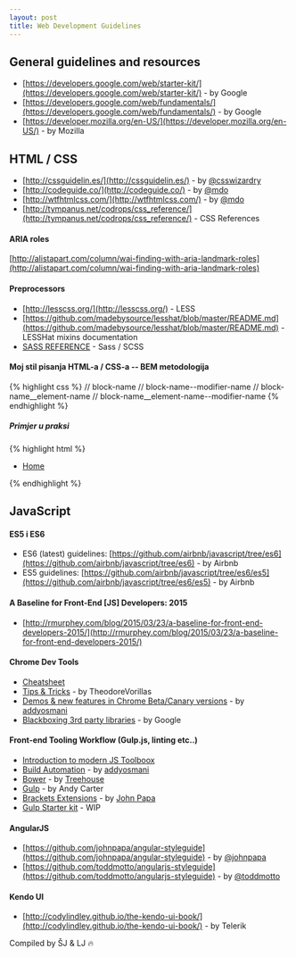 ```yaml
---
layout: post
title: Web Development Guidelines
---
```


## General guidelines and resources

* [https://developers.google.com/web/starter-kit/](https://developers.google.com/web/starter-kit/) - by Google
* [https://developers.google.com/web/fundamentals/](https://developers.google.com/web/fundamentals/) - by Google
* [https://developer.mozilla.org/en-US/](https://developer.mozilla.org/en-US/) - by Mozilla

## HTML / CSS

* [http://cssguidelin.es/](http://cssguidelin.es/) - by [@csswizardry](https://twitter.com/csswizardry)
* [http://codeguide.co/](http://codeguide.co/) - by [@mdo](https://twitter.com/mdo)
* [http://wtfhtmlcss.com/](http://wtfhtmlcss.com/) - by [@mdo](https://twitter.com/mdo)
* [http://tympanus.net/codrops/css_reference/](http://tympanus.net/codrops/css_reference/) - CSS References

#### ARIA roles
[http://alistapart.com/column/wai-finding-with-aria-landmark-roles](http://alistapart.com/column/wai-finding-with-aria-landmark-roles)

#### Preprocessors
* [http://lesscss.org/](http://lesscss.org/) - LESS
* [https://github.com/madebysource/lesshat/blob/master/README.md](https://github.com/madebysource/lesshat/blob/master/README.md) - LESSHat mixins documentation
* [SASS REFERENCE](http://sass-lang.com/documentation/file.SASS_REFERENCE.html) - Sass / SCSS

#### Moj stil pisanja HTML-a / CSS-a -- BEM metodologija

{% highlight css %}
// block-name
// block-name--modifier-name
// block-name__element-name
// block-name__element-name--modifier-name
{% endhighlight %}

##### Primjer u praksi


{% highlight html %}
<nav class="main-nav" role="navigation">
    <ul class="main-nav__list">
         <li class="main-nav__item main-nav__item--has-child">
              <a href="/Home" class="main-nav__link main-nav__link--parent" title="Home">
                   Home
             </a>
         </li>
    </ul>
</nav>
{% endhighlight %}

## JavaScript

#### ES5 i ES6

* ES6 (latest) guidelines:  [https://github.com/airbnb/javascript/tree/es6](https://github.com/airbnb/javascript/tree/es6) - by Airbnb
* ES5 guidelines: [https://github.com/airbnb/javascript/tree/es6/es5](https://github.com/airbnb/javascript/tree/es6/es5) - by Airbnb

#### A Baseline for Front-End [JS] Developers: 2015
* [http://rmurphey.com/blog/2015/03/23/a-baseline-for-front-end-developers-2015/](http://rmurphey.com/blog/2015/03/23/a-baseline-for-front-end-developers-2015/)

#### Chrome Dev Tools

* [Cheatsheet](http://anti-code.com/devtools-cheatsheet/)
* [Tips & Tricks](http://codepen.io/TheodoreVorillas/blog/chrome-devtools-tips-and-tricks) - by TheodoreVorillas
* [Demos & new features in Chrome Beta/Canary versions](https://speakerdeck.com/addyosmani/devtools-state-of-the-union-2015) - by [addyosmani](https://twitter.com/addyosmani)
* [Blackboxing 3rd party libraries](https://developer.chrome.com/devtools/docs/blackboxing) - by Google

#### Front-end Tooling Workflow (Gulp.js, linting etc..)

* [Introduction to modern JS Toolboox](http://www.infoq.com/articles/modern-javascript-toolbox?utm_source=telerik&utm_medium=email)
* [Build Automation](https://speakerdeck.com/addyosmani/front-end-tooling-workflows) - by [addyosmani](https://twitter.com/addyosmani)
* [Bower](http://blog.teamtreehouse.com/getting-started-bower) - by [Treehouse](https://teamtreehouse.com/)
* [Gulp](http://andy-carter.com/blog/a-beginners-guide-to-package-manager-bower-and-using-gulp-to-manage-components) - by Andy Carter
* [Brackets Extensions](http://www.johnpapa.net/my-recommended-brackets-extensions/) - by [John Papa](https://twitter.com/John_Papa)
* [Gulp Starter kit](https://github.com/jerkovicl/gulp-starter-kit) - WIP

#### AngularJS
* [https://github.com/johnpapa/angular-styleguide](https://github.com/johnpapa/angular-styleguide) - by [@johnpapa](https://twitter.com/john_papa)
* [https://github.com/toddmotto/angularjs-styleguide](https://github.com/toddmotto/angularjs-styleguide) - by [@toddmotto]( https://twitter.com/toddmotto ) 

#### Kendo UI
* [http://codylindley.github.io/the-kendo-ui-book/](http://codylindley.github.io/the-kendo-ui-book/) - by Telerik

Compiled by ŠJ & LJ :fire:
